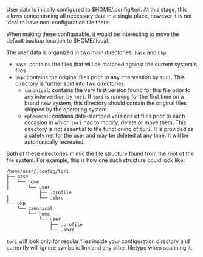 User data is initially configured to $HOME/.config/tori. At this stage, this allows concentrating all necessary data in a single place, however it is not ideal to have non-configuration file there.

When making these configurable, it would be interesting to move the default backup location to $HOME/.local.

The user data is organized in two main directories: `base` and `bkp`.

- `base`: contains the files that will be matched against the current system's files
- `bkp`: contains the original files prior to any intervention by `tori`. This directory is further split into two directories:
  - `canonical`: contains the very first version found for this file prior to any intervention by `tori`. If `tori` is running for the first time on a brand new system, this directory should contain the original files shipped by the operating system.
  - `ephemeral`: contains date-stamped versions of files prior to each occasion in which `tori` had to modify, delete or move them. This directory is not essential to the functioning of `tori`. It is provided as a safety net for the user and may be deleted at any time. It will be automatically recreated.

Both of these directories mimic the file structure found from the root of the file system. For example, this is how one such structure could look like:

```
/home/user/.config/tori
├── base
│   └── home
│       └── user
            ├── .profile
│           └── .shrc
└── bkp
    └── canonical
        └── home
            └── user
                ├── .profile
                └── .shrc
```

`tori` will look only for regular files inside your configuration directory and currently will ignore symbolic link and any other filetype when scanning it.
